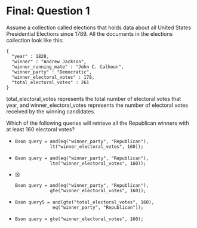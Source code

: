 # Final: Question 1

Assume a collection called elections that holds data about all United States Presidential Elections since 1789. All the documents in the elections collection look like this:

```
{
  "year" : 1828,
  "winner" : "Andrew Jackson",
  "winner_running_mate" : "John C. Calhoun",
  "winner_party" : "Democratic",
  "winner_electoral_votes" : 178,
  "total_electoral_votes" : 261
}
```

total_electoral_votes represents the total number of electoral votes that year, and winner_electoral_votes represents the number of electoral votes received by the winning candidates.

Which of the following queries will retrieve all the Republican winners with at least 160 electoral votes?



 - 
    ```
    Bson query = and(eq("winner_party", "Republican"),
                 lt("winner_electoral_votes", 160));
    ```
 - 
    ```
   Bson query = and(eq("winner_party", "Republican"),
                 lte("winner_electoral_votes", 160));
    ```
 - [X]
    ```
   Bson query = and(eq("winner_party", "Republican"),
                 gte("winner_electoral_votes", 160));
    ```
 - 
    ```
   Bson query5 = and(gte("total_electoral_votes", 160),
                  eq("winner_party", "Republican"));
    ```
 - 
    ```
   Bson query = gte("winner_electoral_votes", 160);
    ```
